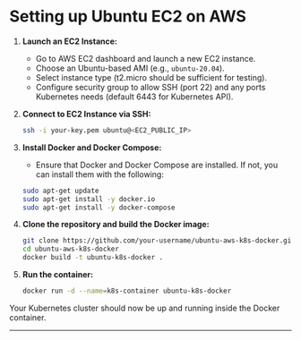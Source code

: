 
# Setting up Ubuntu EC2 on AWS

1. **Launch an EC2 Instance:**
   - Go to AWS EC2 dashboard and launch a new EC2 instance.
   - Choose an Ubuntu-based AMI (e.g., `ubuntu-20.04`).
   - Select instance type (t2.micro should be sufficient for testing).
   - Configure security group to allow SSH (port 22) and any ports Kubernetes needs (default 6443 for Kubernetes API).

2. **Connect to EC2 Instance via SSH:**
   ```bash
   ssh -i your-key.pem ubuntu@<EC2_PUBLIC_IP>
   ```

3. **Install Docker and Docker Compose:**

   * Ensure that Docker and Docker Compose are installed. If not, you can install them with the following:

   ```bash
   sudo apt-get update
   sudo apt-get install -y docker.io
   sudo apt-get install -y docker-compose
   ```

4. **Clone the repository and build the Docker image:**

   ```bash
   git clone https://github.com/your-username/ubuntu-aws-k8s-docker.git
   cd ubuntu-aws-k8s-docker
   docker build -t ubuntu-k8s-docker .
   ```

5. **Run the container:**

   ```bash
   docker run -d --name=k8s-container ubuntu-k8s-docker
   ```

Your Kubernetes cluster should now be up and running inside the Docker container.

---
